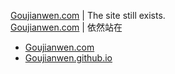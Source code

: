 [Goujianwen.com][1] | The site still exists.    
[Goujianwen.com][1] | 依然站在    
 
* [Goujianwen.com][1]    
* [Goujianwen.github.io][2]    




[1]://Goujianwen.com
[2]://Goujianwen.github.io